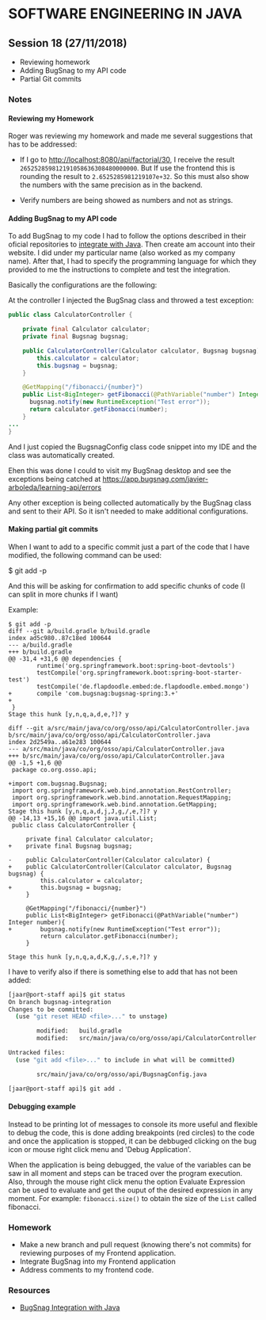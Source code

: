 # SOFTWARE ENGINEERING IN JAVA

## Session 18 (27/11/2018)

- Reviewing homework
- Adding BugSnag to my API code
- Partial Git commits

### Notes

#### Reviewing my Homework

Roger was reviewing my homework and made me several suggestions that has to be addressed:

- If I go to <http://localhost:8080/api/factorial/30>, I receive the result `265252859812191058636308480000000`. But If use the frontend this is rounding the result to `2.6525285981219107e+32`. So this must also show the numbers with the same precision as in the backend.

- Verify numbers are being showed as numbers and not as strings.

#### Adding BugSnag to my API code

To add BugSnag to my code I had to follow the options described in their oficial repositories to [integrate with Java][1]. Then create am account into their website. I did under my particular name (also worked as my company name). After that, I had to specify the programming language for which they provided to me the instructions to complete and test the integration.

Basically the configurations are the following:

At the controller I injected the BugSnag class and throwed a test exception:

```java
public class CalculatorController {

    private final Calculator calculator;
    private final Bugsnag bugsnag;

    public CalculatorController(Calculator calculator, Bugsnag bugsnag) {
        this.calculator = calculator;
        this.bugsnag = bugsnag;
    }

    @GetMapping("/fibonacci/{number}")
    public List<BigInteger> getFibonacci(@PathVariable("number") Integer number){
      bugsnag.notify(new RuntimeException("Test error"));
      return calculator.getFibonacci(number);
    }
...
}
```

And I just copied the BugsnagConfig class code snippet into my IDE and the class was automatically created.  

Ehen this was done I could to visit my BugSnag desktop and see the exceptions being catched at <https://app.bugsnag.com/javier-arboleda/learning-api/errors>

Any other exception is being collected automatically by the BugSnag class and sent to their API. So it isn't needed to make additional configurations.

#### Making partial git commits

When I want to add to a specific commit just a part of the code that I have modified, the following command can be used:

$ git add -p

And this will be asking for confirmation to add specific chunks of code (I can split in more chunks if I want)

Example:

```git
$ git add -p
diff --git a/build.gradle b/build.gradle
index ad5c980..87c18ed 100644
--- a/build.gradle
+++ b/build.gradle
@@ -31,4 +31,6 @@ dependencies {
        runtime('org.springframework.boot:spring-boot-devtools')
        testCompile('org.springframework.boot:spring-boot-starter-test')
        testCompile('de.flapdoodle.embed:de.flapdoodle.embed.mongo')
+       compile 'com.bugsnag:bugsnag-spring:3.+'
+
 }
Stage this hunk [y,n,q,a,d,e,?]? y

diff --git a/src/main/java/co/org/osso/api/CalculatorController.java b/src/main/java/co/org/osso/api/CalculatorController.java
index 2d2549a..a61e283 100644
--- a/src/main/java/co/org/osso/api/CalculatorController.java
+++ b/src/main/java/co/org/osso/api/CalculatorController.java
@@ -1,5 +1,6 @@
 package co.org.osso.api;

+import com.bugsnag.Bugsnag;
 import org.springframework.web.bind.annotation.RestController;
 import org.springframework.web.bind.annotation.RequestMapping;
 import org.springframework.web.bind.annotation.GetMapping;
Stage this hunk [y,n,q,a,d,j,J,g,/,e,?]? y
@@ -14,13 +15,16 @@ import java.util.List;
 public class CalculatorController {

     private final Calculator calculator;
+    private final Bugsnag bugsnag;

-    public CalculatorController(Calculator calculator) {
+    public CalculatorController(Calculator calculator, Bugsnag bugsnag) {
         this.calculator = calculator;
+        this.bugsnag = bugsnag;
     }

     @GetMapping("/fibonacci/{number}")
     public List<BigInteger> getFibonacci(@PathVariable("number") Integer number){
+        bugsnag.notify(new RuntimeException("Test error"));
         return calculator.getFibonacci(number);
     }

Stage this hunk [y,n,q,a,d,K,g,/,s,e,?]? y
```

I have to verify also if there is something else to add that has not been added:

```bash
[jaar@port-staff api]$ git status
On branch bugsnag-integration
Changes to be committed:
  (use "git reset HEAD <file>..." to unstage)

        modified:   build.gradle
        modified:   src/main/java/co/org/osso/api/CalculatorController.java

Untracked files:
  (use "git add <file>..." to include in what will be committed)

        src/main/java/co/org/osso/api/BugsnagConfig.java

[jaar@port-staff api]$ git add .
```

#### Debugging example

Instead to be printing lot of messages to console its more useful and flexible to debug the code, this is done adding breakpoints (red circles) to the code and once the application is stopped, it can be debbuged clicking on the bug icon or mouse right click menu and 'Debug Application'.  

When the application is being debugged, the value of the variables can be saw in all moment and steps can be traced over the program execution. Also, through the mouse right click menu the option Evaluate Expression can be used to evaluate and get the ouput of the desired expression in any moment. For example: `fibonacci.size()` to obtain the size of the `List` called fibonacci.

### Homework

- Make a new branch and pull request (knowing there's not commits) for reviewing purposes of my Frontend application.
- Integrate BugSnag into my Frontend application
- Address comments to my frontend code.

### Resources

- [BugSnag Integration with Java][1]

[1]: https://github.com/bugsnag/bugsnag-java
